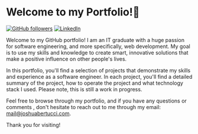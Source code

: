 # Welcome to my Portfolio!👋

[![GitHub followers](https://img.shields.io/github/followers/JoshB2chE.svg?style=social&label=Follow&maxAge=2592000)](https://github.com/JoshB2chE)
[![LinkedIn](https://img.shields.io/badge/-LinkedIn-blue.svg?style=flat&logo=linkedin)](https://linkedin.com/in/joshuabertucci)

Welcome to my GitHub portfolio! I am an IT graduate with a huge passion for software engineering, and more specifically, web development. My goal is to use my skills and knowledge to create smart, innovative solutions that make a positive influence on other people's lives.

In this portfolio, you'll find a selection of projects that demonstrate my skills and experience as a software engineer. In each project, you'll find a detailed summary of the project, how to operate the project and what technology stack I used. Please note, this is still a work in progress.

Feel free to browse through my portfolio, and if you have any questions or comments , don't hesitate to reach out to me through my email: [mail@joshuabertucci.com](mailto:mail@joshuabertucci.com).

Thank you for visiting!